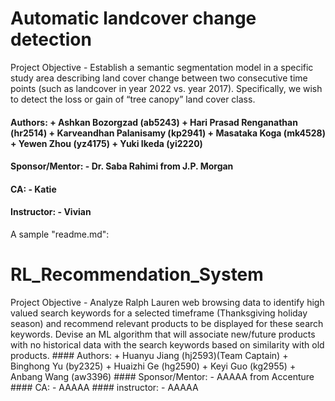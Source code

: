 # Automatic landcover change detection

Project Objective - Establish a semantic segmentation model in a specific study area describing land cover change between two consecutive time points (such as
landcover in year 2022 vs. year 2017). Specifically, we wish to detect the loss or gain of “tree canopy” land cover class.

####  Authors: + Ashkan Bozorgzad (ab5243) + Hari Prasad Renganathan (hr2514) + Karveandhan Palanisamy (kp2941) + Masataka Koga (mk4528) + Yewen Zhou (yz4175) + Yuki Ikeda (yi2220)

####  Sponsor/Mentor: - Dr. Saba Rahimi from J.P. Morgan 

####  CA: - Katie

####  Instructor: - Vivian 

A sample "readme.md": 
# RL_Recommendation_System 
Project Objective - Analyze Ralph Lauren web browsing data to identify high valued search keywords for a selected timeframe (Thanksgiving holiday season) and recommend relevant products to be displayed for these search keywords. Devise an ML algorithm that will associate new/future products with no historical data with the search keywords based on similarity with old products. ####  Authors: + Huanyu Jiang (hj2593)(Team Captain) + Binghong Yu (by2325) + Huaizhi Ge (hg2590) + Keyi Guo (kg2955) + Anbang Wang (aw3396) ####  Sponsor/Mentor: - AAAAA from Accenture ####  CA: - AAAAA ####  instructor: - AAAAA 
